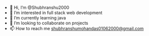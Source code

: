 - 👋 Hi, I’m @Shubhranshu2000
- 👀 I’m interested in full stack web development
- 🌱 I’m currently learning java
- 💞️ I’m looking to collaborate on projects
- 📫 How to reach me shubhranshumohandas01062000@gmail.com

<!---
Shubhranshu2000/Shubhranshu2000 is a ✨ special ✨ repository because its `README.md` (this file) appears on your GitHub profile.
You can click the Preview link to take a look at your changes.
--->
